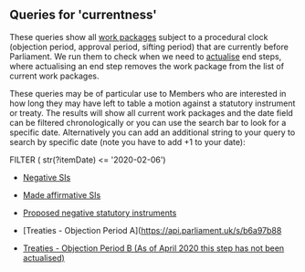 ## Queries for 'currentness'

These queries show all [work packages](https://ukparliament.github.io/ontologies/procedure/procedure-ontology.html#d4e259) subject to a procedural clock (objection period, approval period, sifting period) that are currently before Parliament. We run them to check when we need to [actualise](https://ukparliament.github.io/ontologies/procedure/procedure-ontology.html#d4e358) end steps, where actualising an end step removes the work package from the list of current work packages. 

These queries may be of particular use to Members who are interested in how long they may have left to table a motion against a statutory instrument or treaty.  The results will show all current work packages and the date field can be filtered chronologically or you can use the search bar to look for a specific date.  Alternatively you can add an additional string to your query to search by specific date (note you have to add +1 to your date):
 
FILTER ( str(?itemDate) <= '2020-02-06')
 
* [Negative SIs](https://api.parliament.uk/s/362b0108)
 
* [Made affirmative SIs](https://api.parliament.uk/s/062ed8e3)

* [Proposed negative statutory instruments](https://api.parliament.uk/s/a2381d85)

* [Treaties - Objection Period A](https://api.parliament.uk/s/b6a97b88 

* [Treaties - Objection Period B (As of April 2020 this step has not been actualised)](https://api.parliament.uk/s/81b0c331)
